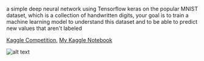 a simple deep neural network using Tensorflow keras on the popular MNIST dataset, which is a collection of handwritten digits, your goal is to train a machine learning model to understand this dataset and to be able to predict new values that aren't labeled

[Kaggle Competition](https://www.kaggle.com/competitions/digit-recognizer), [My Kaggle Notebook](https://www.kaggle.com/code/pashadevacc/tf-mnist/notebook)



![alt text](https://images.deepai.org/custom-datasets/images/80c67fa1229744fdae147f18240ab04d/mnist.png)
